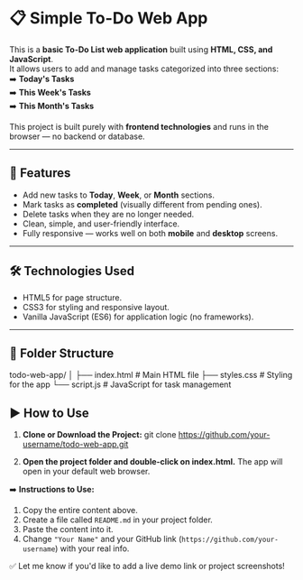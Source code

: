 # 📋 Simple To-Do Web App

This is a **basic To-Do List web application** built using **HTML, CSS, and JavaScript**.  
It allows users to add and manage tasks categorized into three sections:  
➡️ **Today's Tasks**  
➡️ **This Week's Tasks**  
➡️ **This Month's Tasks**

This project is built purely with **frontend technologies** and runs in the browser — no backend or database.

---

## 🔑 Features

- Add new tasks to **Today**, **Week**, or **Month** sections.
- Mark tasks as **completed** (visually different from pending ones).
- Delete tasks when they are no longer needed.
- Clean, simple, and user-friendly interface.
- Fully responsive — works well on both **mobile** and **desktop** screens.

---

## 🛠️ Technologies Used

- HTML5 for page structure.
- CSS3 for styling and responsive layout.
- Vanilla JavaScript (ES6) for application logic (no frameworks).

---

## 📁 Folder Structure
todo-web-app/
│
├── index.html # Main HTML file
├── styles.css # Styling for the app
└── script.js # JavaScript for task management

## ▶️ How to Use

1. **Clone or Download the Project:**
git clone https://github.com/your-username/todo-web-app.git

2. **Open the project folder and double-click on index.html.**
The app will open in your default web browser.


➡️ **Instructions to Use:**
1. Copy the entire content above.
2. Create a file called `README.md` in your project folder.
3. Paste the content into it.
4. Change `"Your Name"` and your GitHub link (`https://github.com/your-username`) with your real info.

✅ Let me know if you'd like to add a live demo link or project screenshots!
